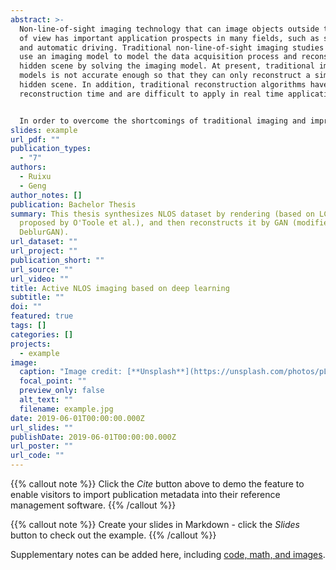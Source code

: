 ```yaml
---
abstract: >-
  Non-line-of-sight imaging technology that can image objects outside the field
  of view has important application prospects in many fields, such as security
  and automatic driving. Traditional non-line-of-sight imaging studies usually
  use an imaging model to model the data acquisition process and reconstruct the
  hidden scene by solving the imaging model. At present, traditional imaging
  models is not accurate enough so that they can only reconstruct a simple
  hidden scene. In addition, traditional reconstruction algorithms have a long
  reconstruction time and are difficult to apply in real time applications.


  In order to overcome the shortcomings of traditional imaging and improve the reconstruction speed, this paper proposes a three-dimensional reconstruction algorithm for non-line-of-sight imaging based on deep learning. The reconstruction algorithm firstly obtains 30,000 simulation data as a dataset by simulating existed imaging model. Then, we build, train and test a reconstructing algorithm based on deep learning using the conditional GAN with similar results to traditional reconstruction algorithms. Through contrast experiments, it is concluded that the deep learning-based reconstruction algorithm is more robust to parameter correction errors and can effectively reduce the high dependence on parameter calibration. In addition, based on deep learning, the reconstruction algorithm only needs 20ms to reconstruct a single hidden scene, while the traditional algorithm requires at least 0.2s. Therefore, the reconstruction algorithm based on deep learning can greatly improve the reconstruction speed of non-line-of-sight imaging. Finally, this paper analyzes the shortcomings and improvement schemes of the proposed non-line-of-sight imaging algorithm based on deep learning.
slides: example
url_pdf: ""
publication_types:
  - "7"
authors:
  - Ruixu
  - Geng
author_notes: []
publication: Bachelor Thesis
summary: This thesis synthesizes NLOS dataset by rendering (based on LCT
  proposed by O'Toole et al.), and then reconstructs it by GAN (modified from
  DeblurGAN).
url_dataset: ""
url_project: ""
publication_short: ""
url_source: ""
url_video: ""
title: Active NLOS imaging based on deep learning
subtitle: ""
doi: ""
featured: true
tags: []
categories: []
projects:
  - example
image:
  caption: "Image credit: [**Unsplash**](https://unsplash.com/photos/pLCdAaMFLTE)"
  focal_point: ""
  preview_only: false
  alt_text: ""
  filename: example.jpg
date: 2019-06-01T00:00:00.000Z
url_slides: ""
publishDate: 2019-06-01T00:00:00.000Z
url_poster: ""
url_code: ""
---
```


{{% callout note %}}
Click the *Cite* button above to demo the feature to enable visitors to import publication metadata into their reference management software.
{{% /callout %}}

{{% callout note %}}
Create your slides in Markdown - click the *Slides* button to check out the example.
{{% /callout %}}

Supplementary notes can be added here, including [code, math, and images](https://wowchemy.com/docs/writing-markdown-latex/).
